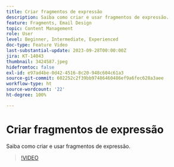 ```yaml
---
title: Criar fragmentos de expressão
description: Saiba como criar e usar fragmentos de expressão.
feature: Fragments, Email Design
topic: Content Management
role: User
level: Beginner, Intermediate, Experienced
doc-type: Feature Video
last-substantial-update: 2023-09-28T00:00:00Z
jira: KT-14043
thumbnail: 3424587.jpeg
hidefromtoc: false
exl-id: e97ad4be-0d42-4516-8c20-948c604c61a3
source-git-commit: 602252c2f39bb97486460486ef9a6fec628a3aee
workflow-type: ht
source-wordcount: '22'
ht-degree: 100%

---
```


# Criar fragmentos de expressão

Saiba como criar e usar fragmentos de expressão.

>[!VIDEO](https://video.tv.adobe.com/v/3438922/?learn=on&captions=por_br)
